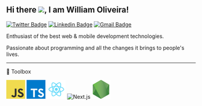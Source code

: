 ## Hi there <img src="https://raw.githubusercontent.com/MartinHeinz/MartinHeinz/master/wave.gif" width="30px">, I am William Oliveira!

[![Twitter Badge](https://img.shields.io/badge/-@williamolivpro-0096c7?style=flat-square&labelColor=0096c7&logo=twitter&logoColor=white&link=https://twitter.com/williamolivpro)](https://twitter.com/williamolivpro) 
[![Linkedin Badge](https://img.shields.io/badge/-William%20Oliveira-0096c7?style=flat-square&logo=Linkedin&logoColor=white&link=https://www.linkedin.com/in/williamoliverpro/)](https://www.linkedin.com/in/williamoliverpro/) 
[![Gmail Badge](https://img.shields.io/badge/-williamoliverpro@gmail.com-0096c7?style=flat-square&logo=Gmail&logoColor=white&link=mailto:diego.schell.f@gmail.com)](mailto:williamoliverpro@gmail.com)

Enthusiast of the best web & mobile development technologies.

Passionate about programming and all the changes it brings to people's lives.

---

🧰 Toolbox

<img src="https://raw.githubusercontent.com/github/explore/80688e429a7d4ef2fca1e82350fe8e3517d3494d/topics/javascript/javascript.png" alt="JavaScript Logo" width="50" height="50"/>  <img src="https://raw.githubusercontent.com/github/explore/80688e429a7d4ef2fca1e82350fe8e3517d3494d/topics/typescript/typescript.png" alt="Typescript" width="50" height="50"/> <img src="https://raw.githubusercontent.com/github/explore/80688e429a7d4ef2fca1e82350fe8e3517d3494d/topics/react/react.png" alt="React" width="50" height="50"/>  <img src="https://cdn.worldvectorlogo.com/logos/javascript.svg" alt="Next.js" width="50" height="50"/>  <img src="https://raw.githubusercontent.com/github/explore/80688e429a7d4ef2fca1e82350fe8e3517d3494d/topics/nodejs/nodejs.png" alt="Node" width="50" height="50"/>

